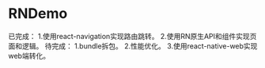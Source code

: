 # RNDemo
已完成：
1.使用react-navigation实现路由跳转。
2.使用RN原生API和组件实现页面和逻辑。
待完成：
1.bundle拆包。
2.性能优化。
3.使用react-native-web实现web端转化。
